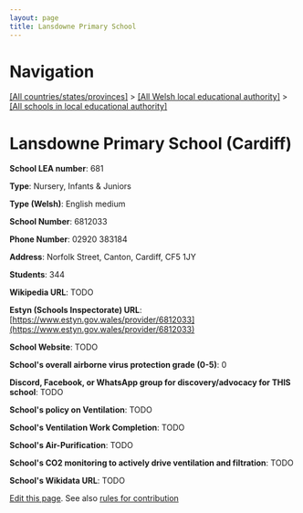 ```yaml
---
layout: page
title: Lansdowne Primary School
---
```

# Navigation

[[All countries/states/provinces]](../../..) > [[All Welsh local educational authority]](../..) > [[All schools in local educational authority]](..)

# Lansdowne Primary School (Cardiff)

**School LEA number**: 681

**Type**: Nursery, Infants & Juniors

**Type (Welsh)**: English medium

**School Number**: 6812033

**Phone Number**: 02920 383184

**Address**: Norfolk Street, Canton, Cardiff, CF5 1JY

**Students**: 344

**Wikipedia URL**: TODO

**Estyn (Schools Inspectorate) URL**: [https://www.estyn.gov.wales/provider/6812033](https://www.estyn.gov.wales/provider/6812033)

**School Website**: TODO

**School's overall airborne virus protection grade (0-5)**: 0

**Discord, Facebook, or WhatsApp group for discovery/advocacy for THIS school**: TODO

**School's policy on Ventilation**: TODO

**School's Ventilation Work Completion**: TODO

**School's Air-Purification**: TODO

**School's CO2 monitoring to actively drive ventilation and filtration**: TODO

**School's Wikidata URL**: TODO




[Edit this page](https://github.com/VentilationProject/Wales/edit/prif/./Cardiff/Lansdowne_Primary_School.md). See also [rules for contribution](../../../contribution-rules/)